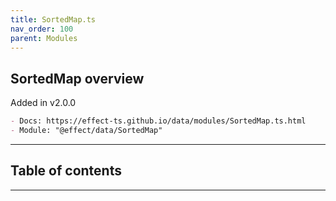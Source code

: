 ```yaml
---
title: SortedMap.ts
nav_order: 100
parent: Modules
---
```


## SortedMap overview

Added in v2.0.0

```md
- Docs: https://effect-ts.github.io/data/modules/SortedMap.ts.html
- Module: "@effect/data/SortedMap"
```

---

<h2 class="text-delta">Table of contents</h2>

---
